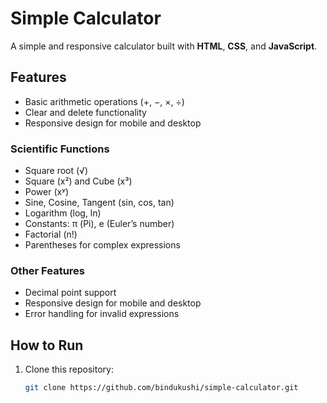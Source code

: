# Simple Calculator

A simple and responsive calculator built with **HTML**, **CSS**, and **JavaScript**.

## Features
- Basic arithmetic operations (+, −, ×, ÷)
- Clear and delete functionality
- Responsive design for mobile and desktop

### Scientific Functions
- Square root (√)
- Square (x²) and Cube (x³)
- Power (xʸ)
- Sine, Cosine, Tangent (sin, cos, tan)
- Logarithm (log, ln)
- Constants: π (Pi), e (Euler’s number)
- Factorial (n!)
- Parentheses for complex expressions

### Other Features
- Decimal point support
- Responsive design for mobile and desktop
- Error handling for invalid expressions

## How to Run
1. Clone this repository:
   ```bash
   git clone https://github.com/bindukushi/simple-calculator.git
